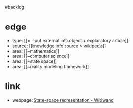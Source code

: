 #backlog

# edge
- type: [[= input.external.info.object + explanatory article]]
- source: [[knowledge info source > wikipedia]]
- area: [[~mathematics]]
- area: [[~computer science]]
- area: [[~state space]]
- area: [[~reality modeling framework]]

# link
- webpage: [State-space representation - Wikiwand](https://www.wikiwand.com/en/State-space_representation)